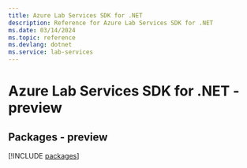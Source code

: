 ```yaml
---
title: Azure Lab Services SDK for .NET
description: Reference for Azure Lab Services SDK for .NET
ms.date: 03/14/2024
ms.topic: reference
ms.devlang: dotnet
ms.service: lab-services
---
```

# Azure Lab Services SDK for .NET - preview
## Packages - preview
[!INCLUDE [packages](lab-services-index.md)]